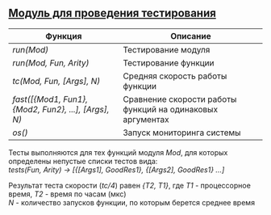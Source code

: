## [Модуль для проведения тестирования](../libs/tests.erl)
|                     Функция                        |                          Описание                         |  
|----------------------------------------------------|-----------------------------------------------------------|  
|*run(Mod)*                                          | Тестирование модуля                                       |  
|*run(Mod, Fun, Arity)*                              | Тестирование функции                                      |  
|*tc(Mod, Fun, [Args], N)*                           | Средняя скорость работы функции                           |  
|*fast([{Mod1, Fun1}, {Mod2, Fun2}, ...], [Args], N)*| Сравнение скорости работы функций на одинаковых аргументах|  
|*os()*                                              | Запуск мониторинга системы                                |  

Тесты выполняются для тех функций модуля *Mod*, для которых определены непустые списки тестов вида:  
*tests(Fun, Arity) -> [{[Args1], GoodRes1}, {[Args2], GoodRes1} ...]*

Результат теста скорости (*tc/4*) равен *{T2, T1}*, где *T1* - процессорное время, *T2* - время по часам (мкс)  
*N* - количество запусков функции, по которым берется среднее время  
